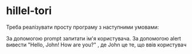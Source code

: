 # hillel-tori
Треба реалізувати просту програму з наступними умовами:

За допомогою prompt запитати ім'я користувача.
За допомогою alert вивести "Hello, John! How are you?" , де John це те, що ввів користувач

